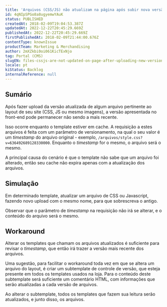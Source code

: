 ```yaml
---
title: 'Arquivos (CSS/JS) não atualizam na página após subir nova versão no CMS'
id: 4qNIpSPGo8a8ugyemwYAuK
status: PUBLISHED
createdAt: 2018-02-09T19:04:53.387Z
updatedAt: 2022-12-22T20:45:29.669Z
publishedAt: 2022-12-22T20:45:29.669Z
firstPublishedAt: 2018-02-09T21:44:00.676Z
contentType: knownIssue
productTeam: Marketing & Merchandising
author: 2mXZkbi0oi061KicTExNjo
tag: Portal (CMS)
slugEN: files-cssjs-are-not-updated-on-page-after-uploading-new-version-in-cms
locale: pt
kiStatus: Backlog
internalReference: null
---
```


## Sumário

Após fazer upload da versão atualizada de algum arquivo pertinente ao layout de seu site (CSS, JS ou mesmo imagens), a versão apresentada no front-end pode permanecer não sendo a mais recente.

Isso ocorre enquanto o template estiver em cache. A requisição a estes arquivos é feita com um parâmetro de versionamento, na qual o seu valor é um *timestamp* do arquivo original - exemplo, `/arquivos/style.css?v=636492689128330000`. Enquanto o *timestamp* for o mesmo, o arquivo será o mesmo.

A principal causa do cenário é que o template não sabe que um arquivo foi alterado, então seu cache não expira apenas com a atualização dos arquivos.

## Simulação

Em determinado template, atualizar um arquivo de CSS ou Javascript, fazendo novo upload com o mesmo nome, para que sobrescreva o antigo.

Observar que o parâmetro de *timestamp* na requisição não irá se alterar, e o conteúdo do arquivo será o mesmo.

## Workaround

Alterar os templates que chamam os arquivos atualizados é suficiente para revisar o *timestamp*, que então irá trazer a versão mais recente dos arquivos.

Uma sugestão, para facilitar o workaround toda vez em que se altera um arquivo do layout, é criar um subtemplate de controle de versão, que esteja presente em todos os templates usados na loja. Para o conteúdo deste subtemplate será suficiente um comentário HTML, com informações que serão atualizadas a cada versão de arquivos.

Ao alterar o subtemplate, todos os templates que fazem sua leitura serão atualizados, e junto disso, os arquivos.

